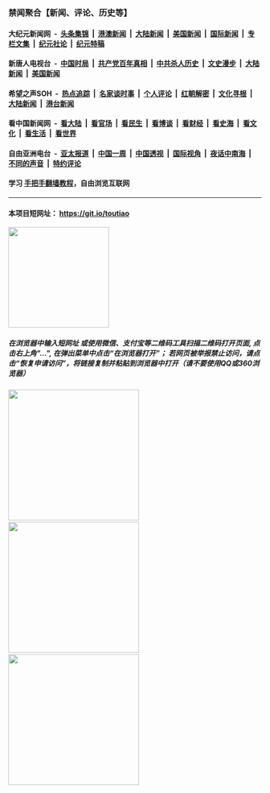 ### 禁闻聚合【新闻、评论、历史等】

#### 大纪元新闻网 &nbsp;-&nbsp; [头条集锦](indexes/E头条集锦.md?t=02041933) &nbsp;|&nbsp; [港澳新闻](indexes/E港澳新闻.md?t=02041933)  &nbsp;|&nbsp; [大陆新闻](indexes/E大陆新闻.md?t=02041933) &nbsp;|&nbsp; [美国新闻](indexes/E美国新闻.md?t=02041933) &nbsp;|&nbsp; [国际新闻](indexes/E国际新闻.md?t=02041933) &nbsp;|&nbsp; [专栏文集](indexes/E专栏文集.md?t=02041933) &nbsp;|&nbsp; [纪元社论](indexes/E纪元社论.md?t=02041933) &nbsp;|&nbsp; [纪元特稿](indexes/E纪元特稿.md?t=02041933) 

#### 新唐人电视台 &nbsp;-&nbsp; [中国时局](indexes/N中国时局.md?t=02041933) &nbsp;|&nbsp; [共产党百年真相](indexes/N共产党百年真相.md?t=02041933) &nbsp;|&nbsp; [中共杀人历史](indexes/N中共杀人历史.md?t=02041933) &nbsp;|&nbsp; [文史漫步](indexes/N文史漫步.md?t=02041933) &nbsp;|&nbsp; [大陆新闻](indexes/N大陆新闻.md?t=02041933) &nbsp;|&nbsp; [美国新闻](indexes/N美国新闻.md?t=02041933)

#### 希望之声SOH &nbsp;-&nbsp; [热点追踪](indexes/H热点追踪.md?t=02041933) &nbsp;|&nbsp; [名家谈时事](indexes/H名家谈时事.md?t=02041933) &nbsp;|&nbsp; [个人评论](indexes/H个人评论.md?t=02041933)  &nbsp;|&nbsp; [红朝解密](indexes/H红朝解密.md?t=02041933) &nbsp;|&nbsp; [文化寻根](indexes/H文化寻根.md?t=02041933) &nbsp;|&nbsp; [大陆新闻](indexes/H大陆新闻.md?t=02041933) &nbsp;|&nbsp; [港台新闻](indexes/H港台新闻.md?t=02041933)

#### 看中国新闻网 &nbsp;-&nbsp; [看大陆](indexes/S看大陆.md?t=02041933) &nbsp;|&nbsp; [看官场](indexes/S看官场.md?t=02041933) &nbsp;|&nbsp; [看民生](indexes/S看民生.md?t=02041933)  &nbsp;|&nbsp; [看博谈](indexes/S看博谈.md?t=02041933) &nbsp;|&nbsp; [看财经](indexes/S看财经.md?t=02041933) &nbsp;|&nbsp; [看史海](indexes/S看史海.md?t=02041933) &nbsp;|&nbsp; [看文化](indexes/S看文化.md?t=02041933) &nbsp;|&nbsp; [看生活](indexes/S看生活.md?t=02041933) &nbsp;|&nbsp; [看世界](indexes/S看世界.md?t=02041933)

#### 自由亚洲电台 &nbsp;-&nbsp; [亚太报道](indexes/R亚太报道.md?t=02041933) &nbsp;|&nbsp; [中国一周](indexes/R中国一周.md?t=02041933) &nbsp;|&nbsp; [中国透视](indexes/R中国透视.md?t=02041933)  &nbsp;|&nbsp; [国际视角](indexes/R国际视角.md?t=02041933) &nbsp;|&nbsp; [夜话中南海](indexes/R夜话中南海.md?t=02041933) &nbsp;|&nbsp; [不同的声音](indexes/R不同的声音.md?t=02041933) &nbsp;|&nbsp; [特约评论](indexes/R特约评论.md?t=02041933)

#### 学习 [手把手翻墙教程](https://github.com/gfw-breaker/guides/wiki)，自由浏览互联网

----

#### 本项目短网址： https://git.io/toutiao
<img src="https://raw.githubusercontent.com/gfw-breaker/banned-news/master/scripts/img/qr.png" width="200px"/>  

##### 在浏览器中输入短网址 或使用微信、支付宝等二维码工具扫描二维码打开页面, 点击右上角"...", 在弹出菜单中点击“在浏览器打开”； 若网页被举报禁止访问，请点击“恢复申请访问”，将链接复制并粘贴到浏览器中打开（请不要使用QQ或360浏览器）

<img src="https://raw.githubusercontent.com/gfw-breaker/banned-news/master/scripts/img/1.png" width="260px"/> &nbsp; <img src="https://raw.githubusercontent.com/gfw-breaker/banned-news/master/scripts/img/2.png" width="260px"/> &nbsp; <img src="https://raw.githubusercontent.com/gfw-breaker/banned-news/master/scripts/img/3.png" width="260px"/>
